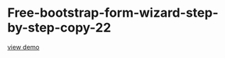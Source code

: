 # Free-bootstrap-form-wizard-step-by-step-copy-22
<a href="http://webi4u.com/web/article/Free-bootstrap-form-wizard-step-by-step-copy-22/">
  view demo
  </a>
  
